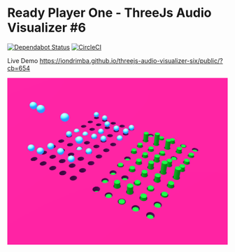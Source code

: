 # Ready Player One - ThreeJs Audio Visualizer #6

[![Dependabot Status](https://api.dependabot.com/badges/status?host=github&repo=iondrimba/threejs-audio-visualizer-six)](https://dependabot.com) [![CircleCI](https://circleci.com/gh/iondrimba/threejs-audio-visualizer-six.svg?style=svg)](https://circleci.com/gh/iondrimba/threejs-audio-visualizer-six)

Live Demo https://iondrimba.github.io/threejs-audio-visualizer-six/public/?cb=654

![App](https://raw.githubusercontent.com/iondrimba/images/master/six.PNG)
